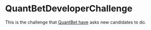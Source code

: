 # QuantBetDeveloperChallenge

This is the challenge that [QuantBet have](http://quantbet.com/quiz/dev) asks new candidates to do.


